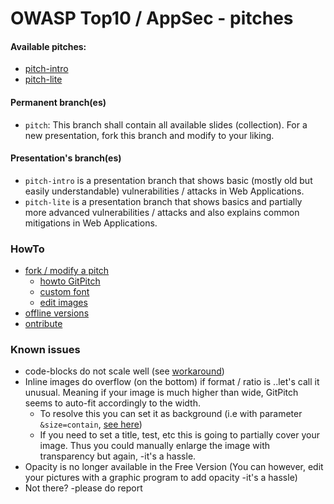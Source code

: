 # OWASP Top10 / AppSec - pitches
#### Available pitches:

- [pitch-intro](https://gitpitch.com/baloise/ws-itsec_owasp/pitch-intro#/)
- [pitch-lite](https://gitpitch.com/baloise/ws-itsec_owasp/pitch-lite#/)


#### Permanent branch(es)
 - `pitch`: This branch shall contain all available slides (collection). For a new presentation, fork this branch and modify to your liking.

#### Presentation's branch(es)
 - `pitch-intro` is a presentation branch that shows basic (mostly old but easily understandable) vulnerabilities / attacks in Web Applications.
 - `pitch-lite` is a presentation branch that shows basics and partially more advanced vulnerabilities / attacks and also explains common mitigations in Web Applications.

### HowTo
- [fork / modify a pitch](https://github.com/baloise/ws-itsec_owasp/blob/pitch/HowTo.md#fork-and-modify-a-pitch)
  - [howto GitPitch](https://github.com/baloise/ws-itsec_owasp/blob/pitch/HowTo.md#howto-gitpitch)
  - [custom font](https://github.com/baloise/ws-itsec_owasp/blob/pitch/HowTo.md#use-a-custom-font-exmaple)
  - [edit images](https://github.com/baloise/ws-itsec_owasp/blob/pitch/HowTo.md#edit-existing-images-simply-open-the-xml-with-drawio)
- [offline versions](https://github.com/baloise/ws-itsec_owasp/blob/pitch/HowTo.md#offline-versions-html--pdf)
- [ontribute](https://github.com/baloise/ws-itsec_owasp/blob/pitch/HowTo.md#contribution)
  
### Known issues
- code-blocks do not scale well (see [workaround](https://github.com/baloise/ws-itsec_owasp/issues/9))
- Inline images do overflow (on the bottom) if format / ratio is ..let's call it unusual. Meaning if your image is much higher than wide, GitPitch seems to auto-fit accordingly to the width.
  - To resolve this you can set it as background (i.e with parameter `&size=contain`, [see here](https://gitpitch.com/docs/image-features/scaling/))
  - If you need to set a title, test, etc this is going to partially cover your image. Thus you could manually enlarge the image with transparency but again, -it's a hassle.
- Opacity is no longer available in the Free Version (You can however, edit your pictures with a graphic program to add opacity -it's a hassle)
- Not there? -please do report
